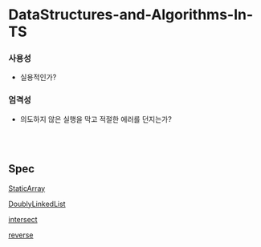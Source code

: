 # DataStructures-and-Algorithms-In-TS

### 사용성
- 실용적인가?

### 엄격성
- 의도하지 않은 실행을 막고 적절한 에러를 던지는가?

<br><br>

## Spec

[StaticArray](./src/staticArray/staticArray.spec.ts)

[DoublyLinkedList](./src/linkedList/doublyLinkedList.spec.ts)

[intersect](./src/function/intersect.spec.ts)

[reverse](./src/function/reverse.spec.ts)

